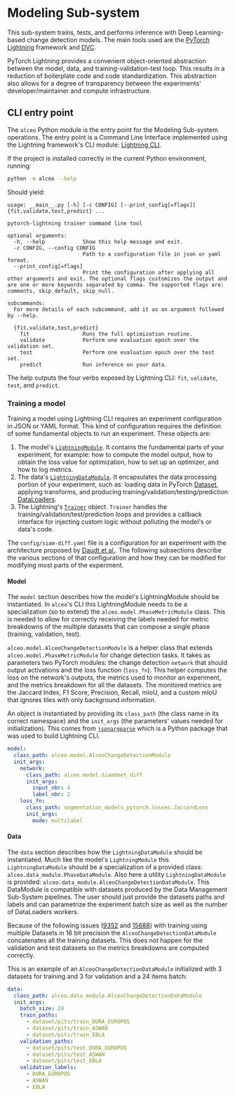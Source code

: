 # Modeling Sub-system

This sub-system trains, tests, and performs inference with Deep Learning-based change detection models.
The main tools used are the [PyTorch Lightning](https://lightning.ai/docs/pytorch/stable/) framework and [DVC](https://dvc.org/doc). 

PyTorch Lightning provides a convenient object-oriented abstraction between the model, data, and training-validation-test loop. This results in a reduction of boilerplate code and code standardization. This abstraction also allows for a degree of transparency between the experiments' developer/maintainer and compute infrastructure.

## CLI entry point
The `alceo` Python module is the entry point for the Modeling Sub-system operations. The entry point is a Command Line Interface implemented using the Lightning framework's CLI module: [Lightning CLI](https://lightning.ai/docs/pytorch/stable/cli/lightning_cli.html).

If the project is installed correctly in the current Python environment, running:
```bash 
python -m alceo --help
```
Should yield:

```text
usage: __main__.py [-h] [-c CONFIG] [--print_config[=flags]] {fit,validate,test,predict} ...

pytorch-lightning trainer command line tool

optional arguments:
  -h, --help            Show this help message and exit.
  -c CONFIG, --config CONFIG
                        Path to a configuration file in json or yaml format.
  --print_config[=flags]
                        Print the configuration after applying all other arguments and exit. The optional flags customizes the output and are one or more keywords separated by comma. The supported flags are: comments, skip_default, skip_null.

subcommands:
  For more details of each subcommand, add it as an argument followed by --help.

  {fit,validate,test,predict}
    fit                 Runs the full optimization routine.
    validate            Perform one evaluation epoch over the validation set.
    test                Perform one evaluation epoch over the test set.
    predict             Run inference on your data.
```

The help outputs the four verbs exposed by Lightning CLI: `fit`, `validate`, `test`, and `predict`.

### Training a model
Training a model using Lightning CLI requires an experiment configuration in JSON or YAML format. This kind of configuration requires the definition of some fundamental objects to run an experiment. These objects are:

1. The model's [`LightningModule`](https://lightning.ai/docs/pytorch/stable/common/lightning_module.html). It contains the fundamental parts of your experiment, for example: how to compute the model output, how to obtain the loss value for optimization, how to set up an optimizer, and how to log metrics.
2. The data's [`LightningDataModule`](https://lightning.ai/docs/pytorch/stable/data/datamodule.html). It encapsulates the data processing portion of your experiment, such as: loading data in PyTorch [Dataset](https://pytorch.org/docs/stable/data.html#torch.utils.data.Dataset), applying transforms, and producing training/validation/testing/prediction [DataLoaders](https://pytorch.org/docs/stable/data.html#torch.utils.data.DataLoader).
3. The Lightning's [`Trainer`](https://lightning.ai/docs/pytorch/stable/common/trainer.html) object. `Trainer` handles the training/validation/test/prediction loops and provides a callback interface for injecting custom logic without polluting the model's or data's code.

The `config/siam-diff.yaml` file is a configuration for an experiment with the architecture proposed by [Daudt et al.](https://ieeexplore.ieee.org/abstract/document/8451652). The following subsections describe the various sections of that configuration and how they can be modified for modifying most parts of the experiment.

#### Model

The `model` section describes how the model's LightningModule should be instantiated. In `alceo`'s CLI this LightningModule needs to be a specialization (so to extend) the `alceo.model.PhaseMetricModule` class. This is needed to allow for correctly receiving the labels needed for metric breakdowns of the multiple datasets that can compose a single phase (training, validation, test).

`alceo.model.AlceoChangeDetectionModule` is a helper class that extends `alceo.model.PhaseMetricModule` for change detection tasks. It takes as parameters two PyTorch modules: the change detection `network` that should output activations and the loss function (`loss_fn`). This helper computes the loss on the network's outputs, the metrics used to monitor an experiment, and the metrics breakdown for all the datasets. The monitored metrics are the Jaccard Index, F1 Score, Precision, Recall, mIoU, and a custom mIoU that ignores tiles with only background information.

An object is instantiated by providing its `class_path` (the class name in its correct namespace) and the `init_args` (the parameters' values needed for initialization). This comes from [`jsonargparse`](https://jsonargparse.readthedocs.io/en/stable/) which is a Python package that was used to build Lightning CLI.

```yaml
model:
  class_path: alceo.model.AlceoChangeDetectionModule
  init_args:
    network:
      class_path: alceo.model.SiamUnet_diff
      init_args:
        input_nbr: 4
        label_nbr: 2
    loss_fn:
      class_path: segmentation_models_pytorch.losses.JaccardLoss
      init_args:
        mode: multilabel
```

#### Data

The `data` section describes how the `LightningDataModule` should be instantiated. Much like the model's `LightningModule` this `LightningDataModule` should be a specialization of a provided class: `alceo.data_module.PhaseDataModule`. Also here a utility `LightningDataModule` is provided: `alceo.data_module.AlceoChangeDetectionDataModule`. This DataModule is compatible with datasets produced by the Data Management Sub-System pipelines. The user should just provide the datasets paths and labels and can parametrize the experiment batch size as well as the number of DataLoaders workers.

Because of the following issues ([9352](https://github.com/Lightning-AI/lightning/issues/9352) and [15688](https://github.com/Lightning-AI/lightning/issues/15688)) with training using multiple Datasets in 16 bit precision the `AlceoChangeDetectionDataModule` concatenates all the training datasets. This does not happen for the validation and test datasets so the metrics breakdowns are computed correctly.

This is an example of an `AlceoChangeDetectionDataModule` initialized with 3 datasets for training and 3 for validation and a 24 items batch:

```yaml 
data:
  class_path: alceo.data_module.AlceoChangeDetectionDataModule
  init_args: 
    batch_size: 24
    train_paths:
      - dataset/pits/train_DURA_EUROPOS
      - dataset/pits/train_ASWAN
      - dataset/pits/train_EBLA
    validation_paths:
      - dataset/pits/test_DURA_EUROPOS
      - dataset/pits/test_ASWAN
      - dataset/pits/test_EBLA
    validation_labels:
      - DURA_EUROPOS
      - ASWAN
      - EBLA
```